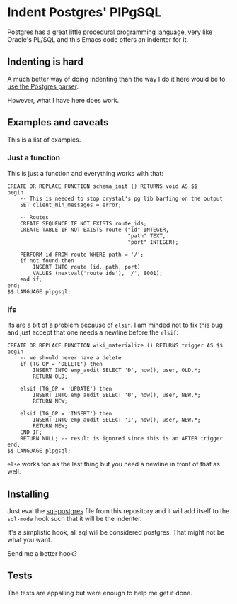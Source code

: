 # Indent Postgres' PlPgSQL

Postgres has a [great little procedural programming
language](https://www.postgresql.org/docs/9.6/static/plpgsql.html),
very like Oracle's PL/SQL and this Emacs code offers an indenter for
it.

## Indenting is hard

A much better way of doing indenting than the way I do it here would
be to [use the Postgres
parser](https://wiki.postgresql.org/wiki/Query_Parsing).

However, what I have here does work.

## Examples and caveats

This is a list of examples.

### Just a function

This is just a function and everything works with that:

```
CREATE OR REPLACE FUNCTION schema_init () RETURNS void AS $$
begin
    -- This is needed to stop crystal's pg lib barfing on the output
    SET client_min_messages = error;
    
    -- Routes
    CREATE SEQUENCE IF NOT EXISTS route_ids;
    CREATE TABLE IF NOT EXISTS route ("id" INTEGER,
                                      "path" TEXT,
                                      "port" INTEGER);

    PERFORM id FROM route WHERE path = '/';
    if not found then
        INSERT INTO route (id, path, port)
        VALUES (nextval('route_ids'), '/', 8001);
    end if;
end;
$$ LANGUAGE plpgsql;
```

### ifs

Ifs are a bit of a problem because of `elsif`. I am minded not to fix
this bug and just accept that one needs a newline before the `elsif`:

```
CREATE OR REPLACE FUNCTION wiki_materialize () RETURNS trigger AS $$
begin
    -- we should never have a delete
    if (TG_OP = 'DELETE') then
        INSERT INTO emp_audit SELECT 'D', now(), user, OLD.*;
        RETURN OLD;

    elsif (TG_OP = 'UPDATE') then
        INSERT INTO emp_audit SELECT 'U', now(), user, NEW.*;
        RETURN NEW;

    elsif (TG_OP = 'INSERT') then
        INSERT INTO emp_audit SELECT 'I', now(), user, NEW.*;
        RETURN NEW;
    END IF;
    RETURN NULL; -- result is ignored since this is an AFTER trigger
end;
$$ LANGUAGE plpgsql;
```

`else` works too as the last thing but you need a newline in front of
that as well.

## Installing

Just eval the [sql-postgres](sql-postgres.el) file from this
repository and it will add itself to the `sql-mode` hook such that it
will be the indenter.

It's a simplistic hook, all sql will be considered postgres. That
might not be what you want.

Send me a better hook?


## Tests

The tests are appalling but were enough to help me get it done.
